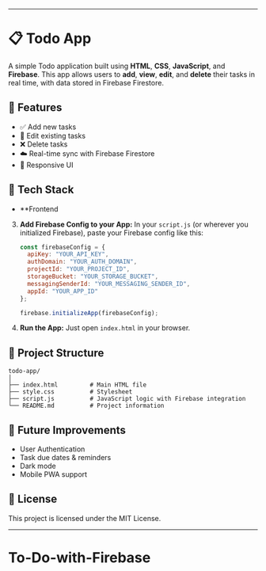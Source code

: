 

---

# 📋 Todo App

A simple Todo application built using **HTML**, **CSS**, **JavaScript**, and **Firebase**. This app allows users to **add**, **view**, **edit**, and **delete** their tasks in real time, with data stored in Firebase Firestore.

## 🚀 Features

* ✅ Add new tasks
* 📝 Edit existing tasks
* ❌ Delete tasks
* ☁️ Real-time sync with Firebase Firestore
* 🎨 Responsive UI

## 🔧 Tech Stack

* **Frontend
3. **Add Firebase Config to your App:**
   In your `script.js` (or wherever you initialized Firebase), paste your Firebase config like this:

   ```js
   const firebaseConfig = {
     apiKey: "YOUR_API_KEY",
     authDomain: "YOUR_AUTH_DOMAIN",
     projectId: "YOUR_PROJECT_ID",
     storageBucket: "YOUR_STORAGE_BUCKET",
     messagingSenderId: "YOUR_MESSAGING_SENDER_ID",
     appId: "YOUR_APP_ID"
   };

   firebase.initializeApp(firebaseConfig);
   ```

4. **Run the App:**
   Just open `index.html` in your browser.

## 📁 Project Structure

```
todo-app/
│
├── index.html         # Main HTML file
├── style.css          # Stylesheet
├── script.js          # JavaScript logic with Firebase integration
└── README.md          # Project information
```

## 📌 Future Improvements

* User Authentication
* Task due dates & reminders
* Dark mode
* Mobile PWA support

## 📄 License

This project is licensed under the MIT License.

---


# To-Do-with-Firebase
